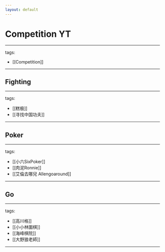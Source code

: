 ```yaml
---
layout: default
---
```

# Competition YT

---
tags:
  - [[Competition]]
  
---

## Fighting
---
tags:
  - [[糕极]]
  - [[寻找中国功夫]]
  
---

## Poker
---
tags:
  - [[小六SixPoker]]
  - [[肉泥Ronnie]]
  - [[艾倫去哪兒 Allengoaround]]
  
---

## Go
---
tags:
  - [[高川格]]
  - [[小小林圍棋]]
  - [[海峰棋院]]
  - [[大野狼老師]]
  
---

